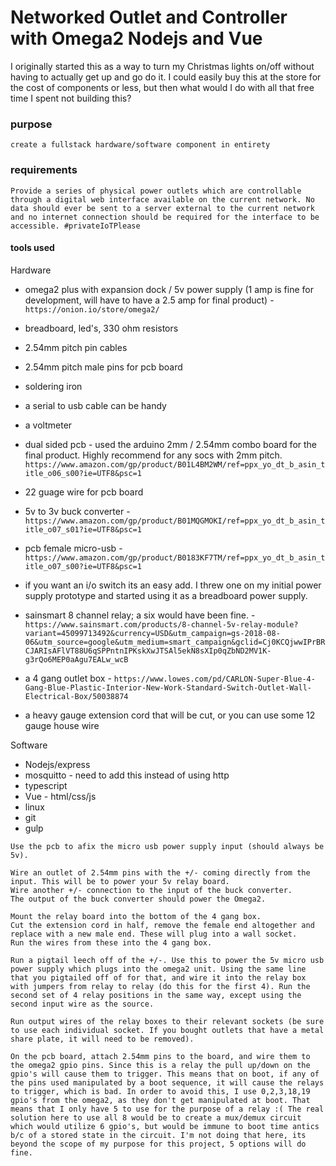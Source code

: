 
# Networked Outlet and Controller with Omega2 Nodejs and Vue

I originally started this as a way to turn my Christmas lights on/off without having to actually get up and go do it. I could easily buy this at the store for the cost of components or less, but then what would I do  with all that free time I spent not building this?

### purpose
`create a fullstack hardware/software component in entirety`

### requirements

`Provide a series of physical power outlets which are controllable through a digital web interface available on the current network. No data should ever be sent to a server external to the current network and no internet connection should be required for the interface to be accessible. #privateIoTPlease`


#### tools used

Hardware
- omega2 plus with expansion dock / 5v power supply (1 amp is fine for development, will have to have a 2.5 amp for final product) - `https://onion.io/store/omega2/`
- breadboard, led's, 330 ohm resistors
- 2.54mm pitch pin cables
- 2.54mm pitch male pins for pcb board
- soldering iron
- a serial to usb cable can be handy
- a voltmeter
- dual sided pcb - used the arduino 2mm / 2.54mm combo board for the final product. Highly recommend for any socs with 2mm pitch. `https://www.amazon.com/gp/product/B01L4BM2WM/ref=ppx_yo_dt_b_asin_title_o06_s00?ie=UTF8&psc=1`
- 22 guage wire for pcb board
- 5v to 3v buck converter - `https://www.amazon.com/gp/product/B01MQGMOKI/ref=ppx_yo_dt_b_asin_title_o07_s01?ie=UTF8&psc=1`
- pcb female micro-usb - `https://www.amazon.com/gp/product/B0183KF7TM/ref=ppx_yo_dt_b_asin_title_o07_s00?ie=UTF8&psc=1`
- if you want an i/o switch its an easy add. I threw one on my initial power supply prototype and started using it as a breadboard power supply.
- sainsmart 8 channel relay; a six would have been fine. - `https://www.sainsmart.com/products/8-channel-5v-relay-module?variant=45099713492&currency=USD&utm_campaign=gs-2018-08-06&utm_source=google&utm_medium=smart_campaign&gclid=Cj0KCQjwwIPrBRCJARIsAFlVT88U6qSPPntnIPKskXwJTSAl5ekN8sXIp0qZbND2MV1K-g3rQo6MEP0aAgu7EALw_wcB`

- a 4 gang outlet box - `https://www.lowes.com/pd/CARLON-Super-Blue-4-Gang-Blue-Plastic-Interior-New-Work-Standard-Switch-Outlet-Wall-Electrical-Box/50038874`
- a heavy gauge extension cord that will be cut, or you can use some 12 gauge house wire

Software
- Nodejs/express
- mosquitto - need to add this instead of using http
- typescript
- Vue - html/css/js
- linux
- git
- gulp


```
Use the pcb to afix the micro usb power supply input (should always be 5v). 

Wire an outlet of 2.54mm pins with the +/- coming directly from the input. This will be to power your 5v relay board. 
Wire another +/- connection to the input of the buck converter.
The output of the buck converter should power the Omega2.

Mount the relay board into the bottom of the 4 gang box.
Cut the extension cord in half, remove the female end altogether and replace with a new male end. These will plug into a wall socket.
Run the wires from these into the 4 gang box. 

Run a pigtail leech off of the +/-. Use this to power the 5v micro usb power supply which plugs into the omega2 unit. Using the same line that you pigtailed off of for that, and wire it into the relay box with jumpers from relay to relay (do this for the first 4). Run the second set of 4 relay positions in the same way, except using the second input wire as the source.

Run output wires of the relay boxes to their relevant sockets (be sure to use each individual socket. If you bought outlets that have a metal share plate, it will need to be removed).

On the pcb board, attach 2.54mm pins to the board, and wire them to the omega2 gpio pins. Since this is a relay the pull up/down on the gpio's will cause them to trigger. This means that on boot, if any of the pins used manipulated by a boot sequence, it will cause the relays to trigger, which is bad. In order to avoid this, I use 0,2,3,18,19 gpio's from the omega2, as they don't get manipulated at boot. That means that I only have 5 to use for the purpose of a relay :( The real solution here to use all 8 would be to create a mux/demux circuit which would utilize 6 gpio's, but would be immune to boot time antics b/c of a stored state in the circuit. I'm not doing that here, its beyond the scope of my purpose for this project, 5 options will do fine.

```
